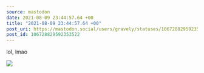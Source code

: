```yaml
---
source: mastodon
date: 2021-08-09 23:44:57.64 +00
title: "2021-08-09 23:44:57.64 +00"
post_uri: https://mastodon.social/users/gravely/statuses/106728829592353522
post_id: 106728829592353522
---
```

lol, lmao


![](/images/106728829554031356.jpg)

